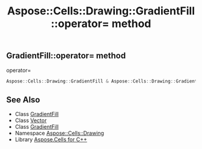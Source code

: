 ﻿---
title: Aspose::Cells::Drawing::GradientFill::operator= method
linktitle: operator=
second_title: Aspose.Cells for C++ API Reference
description: 'Aspose::Cells::Drawing::GradientFill::operator= method. operator= in C++.'
type: docs
weight: 300
url: /cpp/aspose.cells.drawing/gradientfill/operator_asm/
---
## GradientFill::operator= method


operator=

```cpp
Aspose::Cells::Drawing::GradientFill & Aspose::Cells::Drawing::GradientFill::operator=(const Aspose::Cells::Drawing::GradientFill &src)
```

## See Also

* Class [GradientFill](../)
* Class [Vector](../../../aspose.cells/vector/)
* Class [GradientFill](../)
* Namespace [Aspose::Cells::Drawing](../../)
* Library [Aspose.Cells for C++](../../../)
